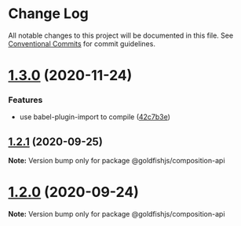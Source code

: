 # Change Log

All notable changes to this project will be documented in this file.
See [Conventional Commits](https://conventionalcommits.org) for commit guidelines.

# [1.3.0](https://github.com/alipay/goldfish/compare/v1.2.1...v1.3.0) (2020-11-24)


### Features

* use babel-plugin-import to compile ([42c7b3e](https://github.com/alipay/goldfish/commit/42c7b3e3200ef5735e052647a6a2f4a358b62b98))





## [1.2.1](https://github.com/alipay/goldfish/compare/v1.2.0...v1.2.1) (2020-09-25)

**Note:** Version bump only for package @goldfishjs/composition-api





# [1.2.0](https://github.com/alipay/goldfish/compare/v1.1.23...v1.2.0) (2020-09-24)

**Note:** Version bump only for package @goldfishjs/composition-api
